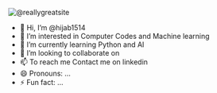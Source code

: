 ![@reallygreatsite](https://github.com/user-attachments/assets/789c6bbc-0022-42ff-8631-19b52164526c)

- 👋 Hi, I’m @hijab1514
- 👀 I’m interested in Computer Codes and Machine learning
- 🌱 I’m currently learning Python and AI
- 💞️ I’m looking to collaborate on 
- 📫 To reach me Contact me on linkedin
- 😄 Pronouns: ...
- ⚡ Fun fact: ...

<!---
hijab1514/hijab1514 is a ✨ special ✨ repository because its `README.md` (this file) appears on your GitHub profile.
You can click the Preview link to take a look at your changes.
--->
